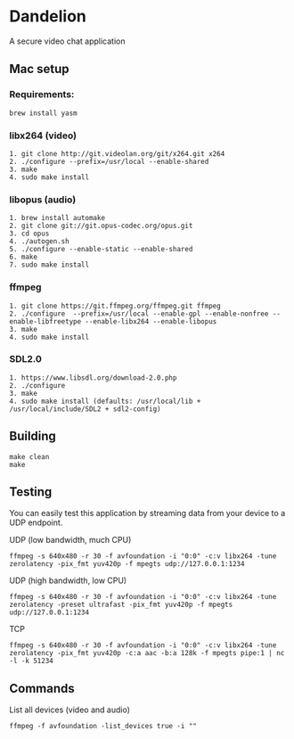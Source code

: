 # Dandelion
A secure video chat application

## Mac setup

### Requirements:

```
brew install yasm
```

### libx264 (video)
```
1. git clone http://git.videolan.org/git/x264.git x264
2. ./configure --prefix=/usr/local --enable-shared
3. make
4. sudo make install
```

### libopus (audio)

```
1. brew install automake
2. git clone git://git.opus-codec.org/opus.git
3. cd opus
4. ./autogen.sh
5. ./configure --enable-static --enable-shared
6. make
7. sudo make install
```

### ffmpeg
```
1. git clone https://git.ffmpeg.org/ffmpeg.git ffmpeg
2. ./configure  --prefix=/usr/local --enable-gpl --enable-nonfree --enable-libfreetype --enable-libx264 --enable-libopus
3. make
4. sudo make install
```

### SDL2.0
```
1. https://www.libsdl.org/download-2.0.php
2. ./configure
3. make
4. sudo make install (defaults: /usr/local/lib + /usr/local/include/SDL2 + sdl2-config)
```

## Building

```
make clean
make
```

## Testing

You can easily test this application by streaming data from your device to a UDP endpoint.

UDP (low bandwidth, much CPU)
```
ffmpeg -s 640x480 -r 30 -f avfoundation -i "0:0" -c:v libx264 -tune zerolatency -pix_fmt yuv420p -f mpegts udp://127.0.0.1:1234
```

UDP (high bandwidth, low CPU)
```
ffmpeg -s 640x480 -r 30 -f avfoundation -i "0:0" -c:v libx264 -tune zerolatency -preset ultrafast -pix_fmt yuv420p -f mpegts udp://127.0.0.1:1234
```

TCP
```
ffmpeg -s 640x480 -r 30 -f avfoundation -i "0:0" -c:v libx264 -tune zerolatency -pix_fmt yuv420p -c:a aac -b:a 128k -f mpegts pipe:1 | nc -l -k 51234
```

## Commands

List all devices (video and audio)
```
ffmpeg -f avfoundation -list_devices true -i ""
```
